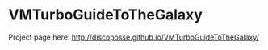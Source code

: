 # VMTurboGuideToTheGalaxy

Project page here:  http://discoposse.github.io/VMTurboGuideToTheGalaxy/ 
